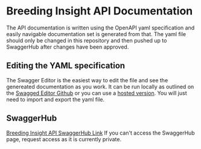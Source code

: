 # Breeding Insight API Documentation

The API documentation is written using the OpenAPI yaml specification and easily navigable documentation set is generated from that. The yaml file should only be changed in this repository and then pushed up to SwaggerHub after changes have been approved.

## Editing the YAML specification

The Swagger Editor is the easiest way to edit the file and see the genereated documentation as you work. It can be run locally as outlined on the [Swagged Editor Github](https://github.com/swagger-api/swagger-editor) or you can use a [hosted version](https://editor.swagger.io/). You will just need to import and export the yaml file.

## SwaggerHub 

[Breeding Insight API SwaggerHub Link](https://app.swaggerhub.com/apis/Breeding-Insight/breeding-insight_api/1.0.0)
If you can't access the SwaggerHub page, request access as it is currently private.
